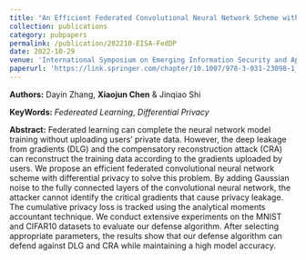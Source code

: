 ```yaml
---
title: "An Efficient Federated Convolutional Neural Network Scheme with Differential Privacy"
collection: publications
category: pubpapers
permalink: /publication/202210-EISA-FedDP
date: 2022-10-29
venue: 'International Symposium on Emerging Information Security and Applications(EISA)'
paperurl: 'https://link.springer.com/chapter/10.1007/978-3-031-23098-1_11'
---
```

**Authors:** Dayin Zhang, **Xiaojun Chen** & Jinqiao Shi

**KeyWords:** *Federeated Learning*, *Differential Privacy*

**Abstract:** Federated learning can complete the neural network model training without uploading users’ private data. However, the deep leakage from gradients (DLG) and the compensatory reconstruction attack (CRA) can reconstruct the training data according to the gradients uploaded by users. We propose an efficient federated convolutional neural network scheme with differential privacy to solve this problem. By adding Gaussian noise to the fully connected layers of the convolutional neural network, the attacker cannot identify the critical gradients that cause privacy leakage. The cumulative privacy loss is tracked using the analytical moments accountant technique. We conduct extensive experiments on the MNIST and CIFAR10 datasets to evaluate our defense algorithm. After selecting appropriate parameters, the results show that our defense algorithm can defend against DLG and CRA while maintaining a high model accuracy.
